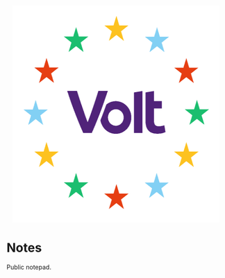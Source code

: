 <p style="text-align: center; padding: 0em 1em"><img src="Volt-Text-Purple-Stars-Colored.png" width="500" height="500" /></p>

# Notes
Public notepad.



